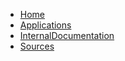 * [Home](/)
* [Applications](Applications.md)
* [InternalDocumentation](InternalDocumentation.md)
* [Sources](sources.md) 
